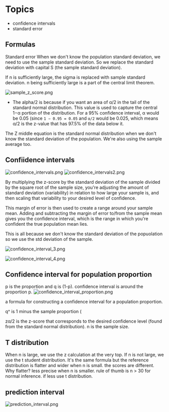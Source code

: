 # Topics

- confidence intervals
- standard error

## Formulas

Standard error
When we don't know the population standard deviation, we need to use the sample standard deviation. So we replace the standard deviation with capital S (the sample standard deviation).

If n is sufficiently large, the sigma is replaced with sample standard deviation. n being sufficiently large is a part of the central limit theorem.


![sample_z_score.png](images/sample_z_score.png)

- The alpha/2 is because if you want an area of α/2 in the tail of the standard normal distribution. This value is used to capture the central 1−α portion of the distribution. For a 95% confidence interval, α would be 0.05 (since 
`1 − 0.95 = 0.05` and `α/2` would be 0.025, which means α/2 is the z-value that has 97.5% of the data below it.

The Z middle equation is the standard normal distribution when we don't know the standard deviation of the population. We're also using the sample average too.

## Confiidence intervals

![confidence_intervals.png](images/confidence_intervals.png)
![confidence_intervals2.png](images/confidence_intervals2.png)

By multiplying the z-score by the standard deviation of the sample divided by the square root of the sample size, you're adjusting the amount of standard deviation (variability) in relation to how large your sample is, and then scaling that variability to your desired level of confidence.

This margin of error is then used to create a range around your sample mean. Adding and subtracting the margin of error to/from the sample mean gives you the confidence interval, which is the range in which you're confident the true population mean lies.


This is all because we don't know the standard deviation of the popuolation so we use the std deviation of the sample.

![confidence_interval_3.png](images/confidence_interval_3.png)

![confidence_interval_4.png](images/confidence_interval_4.png)


## Confidence interval for population proportion
p is the proportion and q is (1-p).
confidence interval is around the proportion p.
![confidence_interval_proportion.png](images/confidence_interval_proportion.png)

a formula for constructing a confidence interval for a population proportion.

q^  is 1 minus the sample proportion (

zα/2 is the z-score that corresponds to the desired confidence level (found from the standard normal distribution).
n is the sample size.


## T distribution

When n is large, we use the z calculation at the very top. If n is not large, we use the t student distribution. It's the same formula but the reference distribution is flatter and wider when n is small. the scores are different. Why flatter? less precise when n is smaller. rule of thumb is n > 30 for normal inference. if less use t distribution.


## prediction interval

![prediction_interval.png](images/prediction_interval.png)
